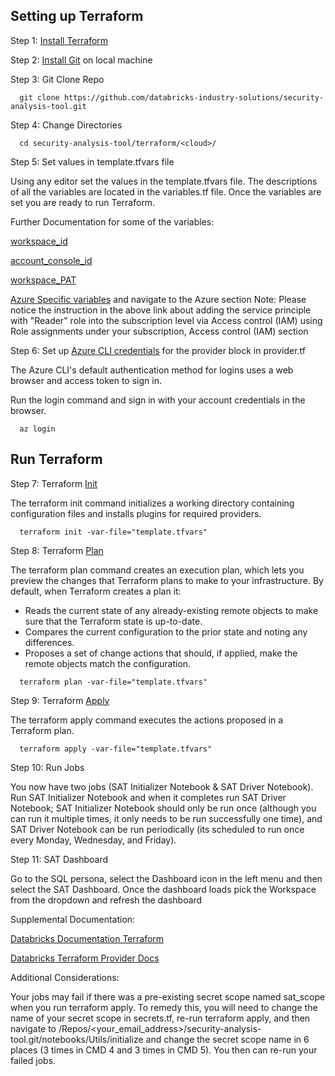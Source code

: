 ## Setting up Terraform

Step 1: [Install Terraform](https://developer.hashicorp.com/terraform/tutorials/aws-get-started/install-cli)

Step 2: [Install Git](https://git-scm.com/book/en/v2/Getting-Started-Installing-Git) on local machine

Step 3: Git Clone Repo
  ``` 
    git clone https://github.com/databricks-industry-solutions/security-analysis-tool.git
   ``` 
Step 4: Change Directories

  ```
    cd security-analysis-tool/terraform/<cloud>/
   ``` 

Step 5: Set values in template.tfvars file

Using any editor set the values in the template.tfvars file. The descriptions of all the variables are located in the variables.tf file. Once the variables are set you are ready to run Terraform.

Further Documentation for some of the variables:

[workspace_id](https://learn.microsoft.com/en-us/azure/databricks/workspace/workspace-details#--workspace-instance-names-urls-and-ids)

[account_console_id](https://learn.microsoft.com/en-us/azure/databricks/administration-guide/account-settings/#locate-your-account-id)

[workspace_PAT](https://learn.microsoft.com/en-us/azure/databricks/dev-tools/auth#--azure-databricks-personal-access-tokens)

[Azure Specific variables](https://github.com/databricks-industry-solutions/security-analysis-tool/blob/main/docs/setup.md#authentication-information) and navigate to the Azure section
Note: Please notice the instruction in the above link about adding the service principle with "Reader" role into the subscription level via Access control (IAM) using Role assignments under your subscription, Access control (IAM) section

Step 6: Set up [Azure CLI credentials](https://learn.microsoft.com/en-us/cli/azure/authenticate-azure-cli#sign-in-interactively) for the provider block in provider.tf

The Azure CLI's default authentication method for logins uses a web browser and access token to sign in.

Run the login command and sign in with your account credentials in the browser. 

  ```
    az login
  ```


## Run Terraform

Step 7: Terraform [Init](https://developer.hashicorp.com/terraform/cli/commands/init)

The terraform init command initializes a working directory containing configuration files and installs plugins for required providers.

  ```
    terraform init -var-file="template.tfvars"
  ```

Step 8: Terraform [Plan](https://developer.hashicorp.com/terraform/cli/commands/plan)

The terraform plan command creates an execution plan, which lets you preview the changes that Terraform plans to make to your infrastructure. By default, when Terraform creates a plan it:

  * Reads the current state of any already-existing remote objects to make sure that the Terraform state is up-to-date.
  * Compares the current configuration to the prior state and noting any differences.
  * Proposes a set of change actions that should, if applied, make the remote objects match the configuration.

  ```
    terraform plan -var-file="template.tfvars"
  ```

Step 9: Terraform [Apply](https://developer.hashicorp.com/terraform/cli/commands/apply)

The terraform apply command executes the actions proposed in a Terraform plan.

  ```
    terraform apply -var-file="template.tfvars"
  ```

Step 10: Run Jobs

You now have two jobs (SAT Initializer Notebook & SAT Driver Notebook). Run SAT Initializer Notebook and when it completes run SAT Driver Notebook; SAT Initializer Notebook should only be run once (although you can run it multiple times, it only needs to be run successfully one time), and SAT Driver Notebook can be run periodically (its scheduled to run once every Monday, Wednesday, and Friday). 

Step 11: SAT Dashboard

Go to the SQL persona, select the Dashboard icon in the left menu and then select the SAT Dashboard. Once the dashboard loads pick the Workspace from the dropdown and refresh the dashboard

Supplemental Documentation:

[Databricks Documentation Terraform](https://docs.databricks.com/dev-tools/terraform/index.html)

[Databricks Terraform Provider Docs](https://registry.terraform.io/providers/databricks/databricks/latest/docs)

Additional Considerations:

Your jobs may fail if there was a pre-existing secret scope named sat_scope when you run terraform apply. To remedy this, you will need to change the name of your secret scope in secrets.tf, re-run terraform apply, and then navigate to /Repos/<your_email_address>/security-analysis-tool.git/notebooks/Utils/initialize and change the secret scope name in  6 places (3 times in CMD 4 and 3 times in CMD 5). You then can re-run your failed jobs.

